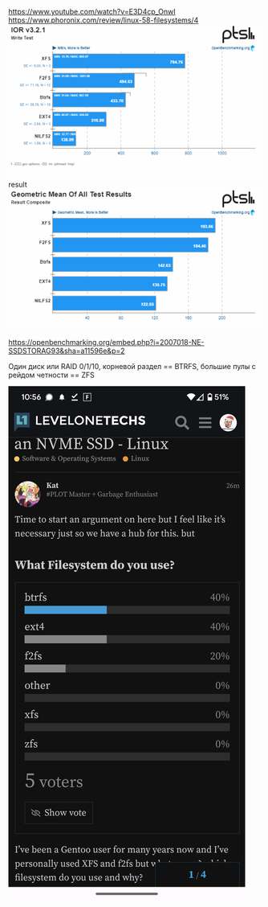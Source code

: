 https://www.youtube.com/watch?v=E3D4cp_OnwI
https://www.phoronix.com/review/linux-58-filesystems/4
![img_1.png](img_1.png)
result
![img_2.png](img_2.png)

https://openbenchmarking.org/embed.php?i=2007018-NE-SSDSTORAG93&sha=a11596e&p=2

Один диск или RAID 0/1/10, корневой раздел == BTRFS,
большие пулы с рейдом четности == ZFS


![img_3.png](img_3.png)